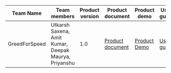 | Team Name | Team members                                   | Product version | Product document | Product demo | User guide | Source code | Developer guide |
|-----------|------------------------------------------------|-----------------| ----- | ----- | ----- | ----- | ----- |
| GreedForSpeed | Utkarsh Saxena, Amit Kumar, Deepak Maurya, Priyanshu | 1.0             | [Product document](https://docs.google.com/document/d/1DKhMlGlBv3NkWEKQfld7krnjwBGQBQZEND8cZmdirC0/edit#) | [Product Demo](https://drive.google.com/drive/folders/1s5TBahTtFDja7NyTSXoSpzhkJb4oajQg?usp=share_link) | [User guide](https://github.com/saxenaaaaaa/learn-and-earn-bap-client#user-guide) | [Source code](https://github.com/saxenaaaaaa/learn-and-earn-bap-client) | [Developer guide](https://github.com/saxenaaaaaa/learn-and-earn-bap-client#developer-guide) |

